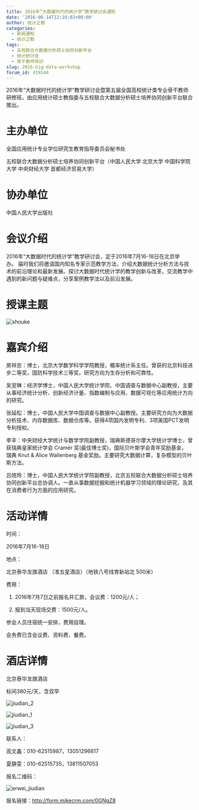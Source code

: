 ```yaml
---
title: 2016年“大数据时代的统计学”教学研讨会通知
date: '2016-06-14T12:10:02+00:00'
author: 统计之都
categories:
  - 新闻通知
  - 统计之都
tags:
  - 五校联合大数据分析硕士协同创新平台
  - 统计研讨会
  - 骨干教师培训
slug: 2016-big-data-workshop
forum_id: 419144
---
```


2016年“大数据时代的统计学”教学研讨会暨第五届全国高校统计类专业骨干教师研修班，由应用统计硕士教指委与五校联合大数据分析硕士培养协同创新平台联合推出。

# 主办单位

全国应用统计专业学位研究生教育指导委员会秘书处

五校联合大数据分析硕士培养协同创新平台（中国人民大学 北京大学 中国科学院大学 中央财经大学 首都经济贸易大学）

# 协办单位

中国人民大学出版社

# 会议介绍

2016年“大数据时代的统计学”教学研讨会，定于2016年7月16-18日在北京举办。 届时我们将邀请国内知名专家示范教学方法，介绍大数据统计分析方法与技术的前沿理论和最新发展。探讨大数据时代统计学的教学创新与改革，交流教学中遇到的新问题与疑难点，分享案例教学法以及前沿发展。<!--more-->

# 授课主题

![shouke](https://uploads.cosx.org/2016/06/shouke.png)

# 嘉宾介绍

房祥忠：博士，北京大学数学科学学院教授，概率统计系主任。曾获的北京科技进步二等奖，国防科学技术三等奖。研究方向为生存分析和可靠性。

吴翌琳：经济学博士，中国人民大学统计学院、中国调查与数据中心副教授，主要从事经济统计分析、创新经济计量、指数编制与应用、数据可视化等应用统计方向的研究。

张延松：博士，中国人民大学中国调查与数据中心副教授。主要研究方向为大数据分析技术、内存数据库、数据仓库等。获得4项国内发明专利、3项美国PCT发明专利授权。

李丰：中央财经大学统计与数学学院副教授，瑞典斯德哥尔摩大学统计学博士，曾获瑞典皇家统计学会 Cramér 奖(最佳博士奖)，国际贝叶斯学会青年奖励基金， 瑞典 Knut & Alice Wallenberg 基金奖励。主要研究大数据计算，复杂模型的贝叶斯方法。

吕晓玲：博士，中国人民大学统计学院副教授，北京五校联合大数据分析硕士培养协同创新平台总协调人。一直从事数据挖掘和统计机器学习领域的理论研究，及其在消费者行为方面的应用研究。

# 活动详情

时间：

2016年7月16-18日

地点：

北京泰华龙旗酒店 （准五星酒店）（地铁八号线育新站北 500米）

费用：

1. 2016年7月7日之前报名并汇款，会议费：1200元/人；

2. 报到当天现场交费：1500元/人。

参会人员住宿统一安排，费用自理。

会务费已含会议费、资料费、餐费。

# 酒店详情

北京泰华龙旗酒店

标间380元/天，含双早

![jiudian_2](https://uploads.cosx.org/2016/06/jiudian_2.jpg) 

![jiudian_1](https://uploads.cosx.org/2016/06/jiudian_1.jpg) 

![jiudian_3](https://uploads.cosx.org/2016/06/jiudian_3.jpg)

联系人：

高文鑫：010-62515987，13051296617

夏静雯：010-62515735，13811507053

报名二维码：

![erwei_jiudian](https://uploads.cosx.org/2016/06/erwei_jiudian.png)

报名链接：<http://form.mikecrm.com/0GNgZ8>

